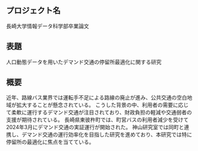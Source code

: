 ## プロジェクト名
長崎大学情報データ科学部卒業論文

## 表題
人口動態データを用いたデマンド交通の停留所最適化に関する研究

## 概要
近年、路線バス業界では運転手不足による路線の廃止が進み、公共交通の空白地域が拡大することが懸念されている。
こうした背景の中、利用者の需要に応じて柔軟に運行するデマンド交通が注目されており、財政負担の軽減や交通弱者の支援が期待されている。
長崎県東彼杵町では、町営バスの利用者減少を受けて2024年3月にデマンド交通の実証運行が開始された。
神山研究室では同町と連携し、デマンド交通の運行効率化を目指した研究を進めており、本研究では特に停留所の最適化に焦点を当てている。


